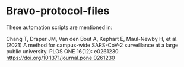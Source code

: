 # Bravo-protocol-files

These automation scripts are mentioned in:

Chang T, Draper JM, Van den Bout A, Kephart E, Maul-Newby H, et al. (2021) A method for campus-wide SARS-CoV-2 surveillance at a large public university. PLOS ONE 16(12): e0261230. https://doi.org/10.1371/journal.pone.0261230
